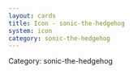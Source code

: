 ```yaml
---
layout: cards
title: Icon - sonic-the-hedgehog
system: icon
category: sonic-the-hedgehog
---
```

<div class="alert alert-secondary mb-4"><span class="i18n innerHTML-category">Category: </span><span class="i18n innerHTML-cat-sonic-the-hedgehog">sonic-the-hedgehog</span></div>
